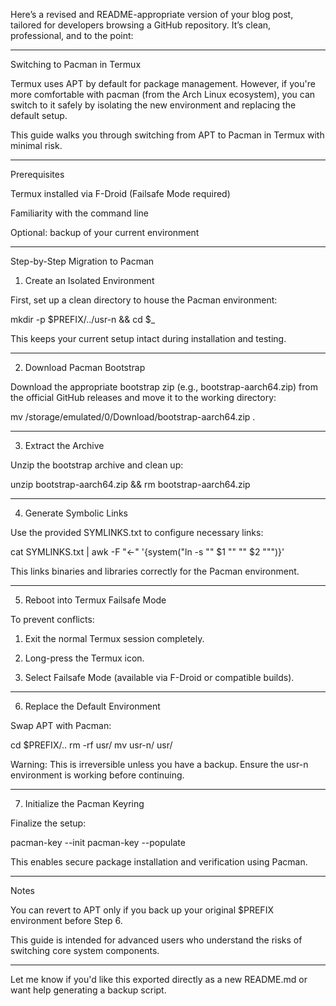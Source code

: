Here’s a revised and README-appropriate version of your blog post, tailored for developers browsing a GitHub repository. It’s clean, professional, and to the point:


---

Switching to Pacman in Termux

Termux uses APT by default for package management. However, if you're more comfortable with pacman (from the Arch Linux ecosystem), you can switch to it safely by isolating the new environment and replacing the default setup.

This guide walks you through switching from APT to Pacman in Termux with minimal risk.


---

Prerequisites

Termux installed via F-Droid (Failsafe Mode required)

Familiarity with the command line

Optional: backup of your current environment



---

Step-by-Step Migration to Pacman

1. Create an Isolated Environment

First, set up a clean directory to house the Pacman environment:

mkdir -p $PREFIX/../usr-n && cd $_

This keeps your current setup intact during installation and testing.


---

2. Download Pacman Bootstrap

Download the appropriate bootstrap zip (e.g., bootstrap-aarch64.zip) from the official GitHub releases and move it to the working directory:

mv /storage/emulated/0/Download/bootstrap-aarch64.zip .


---

3. Extract the Archive

Unzip the bootstrap archive and clean up:

unzip bootstrap-aarch64.zip && rm bootstrap-aarch64.zip


---

4. Generate Symbolic Links

Use the provided SYMLINKS.txt to configure necessary links:

cat SYMLINKS.txt | awk -F "←" '{system("ln -s \"" $1 "\" \"" $2 "\"")}'

This links binaries and libraries correctly for the Pacman environment.


---

5. Reboot into Termux Failsafe Mode

To prevent conflicts:

1. Exit the normal Termux session completely.


2. Long-press the Termux icon.


3. Select Failsafe Mode (available via F-Droid or compatible builds).




---

6. Replace the Default Environment

Swap APT with Pacman:

cd $PREFIX/..
rm -rf usr/
mv usr-n/ usr/

Warning: This is irreversible unless you have a backup. Ensure the usr-n environment is working before continuing.


---

7. Initialize the Pacman Keyring

Finalize the setup:

pacman-key --init
pacman-key --populate

This enables secure package installation and verification using Pacman.


---

Notes

You can revert to APT only if you back up your original $PREFIX environment before Step 6.

This guide is intended for advanced users who understand the risks of switching core system components.



---

Let me know if you'd like this exported directly as a new README.md or want help generating a backup script.


